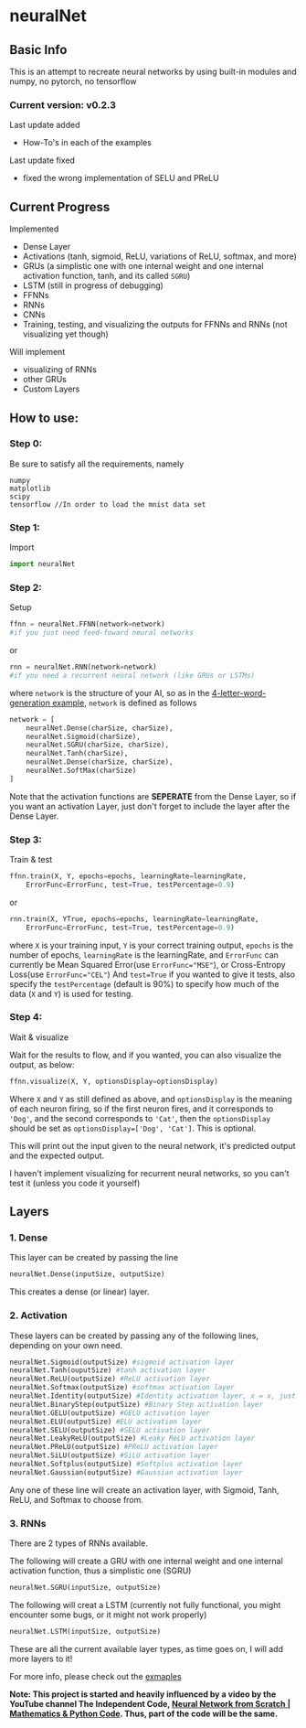 # neuralNet

## Basic Info

This is an attempt to recreate neural networks by using built-in modules and numpy, no pytorch, no tensorflow

### Current version: v0.2.3

Last update added

- How-To's in each of the examples

Last update fixed

- fixed the wrong implementation of SELU and PReLU

## Current Progress

Implemented
- Dense Layer
- Activations (tanh, sigmoid, ReLU, variations of ReLU, softmax, and more)
- GRUs (a simplistic one with one internal weight and one internal activation function, tanh, and its called `SGRU`)
- LSTM (still in progress of debugging)
- FFNNs
- RNNs
- CNNs
- Training, testing, and visualizing the outputs for FFNNs and RNNs (not visualizing yet though)

Will implement
- visualizing of RNNs
- other GRUs
- Custom Layers

## How to use:

### Step 0:

Be sure to satisfy all the requirements, namely
```
numpy
matplotlib
scipy
tensorflow //In order to load the mnist data set
```

### Step 1:
Import
```python
import neuralNet
```

### Step 2:
Setup
```python
ffnn = neuralNet.FFNN(network=network)
#if you just need feed-foward neural networks
```
or
```python
rnn = neuralNet.RNN(network=network)
#if you need a recurrent neural network (like GRUs or LSTMs)
```
where `network` is the structure of your AI, so as in the [4-letter-word-generation example](https://github.com/pleituer/neuralNet/blob/main/examples/4_letter_word_generation/4_letter_word_generation.py), `network` is defined as follows
```python
network = [
    neuralNet.Dense(charSize, charSize),
    neuralNet.Sigmoid(charSize),
    neuralNet.SGRU(charSize, charSize),
    neuralNet.Tanh(charSize),
    neuralNet.Dense(charSize, charSize),
    neuralNet.SoftMax(charSize)
]
```
Note that the activation functions are **SEPERATE** from the Dense Layer, so if you want an activation Layer, just don't forget to include the layer after the Dense Layer.

### Step 3:
Train & test
```python
ffnn.train(X, Y, epochs=epochs, learningRate=learningRate,
    ErrorFunc=ErrorFunc, test=True, testPercentage=0.9)
```
or
```python
rnn.train(X, YTrue, epochs=epochs, learningRate=learningRate, 
    ErrorFunc=ErrorFunc, test=True, testPercentage=0.9)
```
where `X` is your training input, `Y` is your correct training output, `epochs` is the number of epochs, `learningRate` is the learningRate, and `ErrorFunc` can currently be Mean Squared Error(use `ErrorFunc="MSE"`), or Cross-Entropy Loss(use `ErrorFunc="CEL"`) And `test=True` if you wanted to give it tests, also specify the `testPercentage` (default is 90%) to specify how much of the data (`X` and `Y`) is used for testing.

### Step 4:
Wait & visualize

Wait for the results to flow, and if you wanted, you can also visualize the output, as below:
```python
ffnn.visualize(X, Y, optionsDisplay=optionsDisplay)
```
Where `X` and `Y` as still defined as above, and `optionsDisplay` is the meaning of each neuron firing, so if the first neuron fires, and it corresponds to `'Dog'`, and the second corresponds to `'Cat'`, then the `optionsDisplay` should be set as `optionsDisplay=['Dog', 'Cat']`. This is optional.

This will print out the input given to the neural network, it's predicted output and the expected output.

I haven't implement visualizing for recurrent neural networks, so you can't test it (unless you code it yourself)

## Layers

### 1. Dense

This layer can be created by passing the line
```python
neuralNet.Dense(inputSize, outputSize)
```
This creates a dense (or linear) layer.

### 2. Activation

These layers can be created by passing any of the following lines, depending on your own need.
```python
neuralNet.Sigmoid(outputSize) #sigmoid activation layer
neuralNet.Tanh(ouputSize) #tanh activation layer
neuralNet.ReLU(outputSize) #ReLU activation layer
neuralNet.Softmax(outputSize) #softmax activation layer
neuralNet.Identity(outputSize) #Identity activation layer, x = x, just in case if anyone wanted to use
neuralNet.BinaryStep(outputSize) #Binary Step activation layer
neuralNet.GELU(outputSize) #GELU activation layer
neuralNet.ELU(outputSize) #ELU activation layer
neuralNet.SELU(outputSize) #SELU activation layer
neuralNet.LeakyReLU(outputSize) #Leaky ReLU activation layer
neuralNet.PReLU(outputSize) #PReLU activation layer
neuralNet.SiLU(outputSize) #SiLU activation layer
neuralNet.Softplus(outputSize) #Softplus activation layer
neuralNet.Gaussian(outputSize) #Gaussian activation layer
```
Any one of these line will create an activation layer, with Sigmoid, Tanh, ReLU, and Softmax to choose from.

### 3. RNNs

There are 2 types of RNNs available.

The following will create a GRU with one internal weight and one internal activation function, thus a simplistic one (SGRU)
```python
neuralNet.SGRU(inputSize, outputSize)
```
The following will creat a LSTM (currently not fully functional, you might encounter some bugs, or it might not work properly)
```python
neuralNet.LSTM(inputSize, outputSize)
```

These are all the current available layer types, as time goes on, I will add more layers to it!

For more info, please check out the [exmaples](https://github.com/pleituer/neuralNet/tree/main/examples)

**Note: This project is started and heavily influenced by a video by the YouTube channel The Independent Code, [Neural Network from Scratch | Mathematics & Python Code](https://www.youtube.com/watch?v=pauPCy_s0Ok). Thus, part of the code will be the same.**

